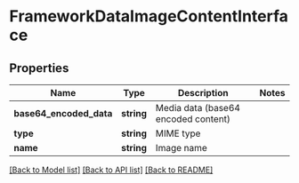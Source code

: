 # FrameworkDataImageContentInterface

## Properties
Name | Type | Description | Notes
------------ | ------------- | ------------- | -------------
**base64_encoded_data** | **string** | Media data (base64 encoded content) | 
**type** | **string** | MIME type | 
**name** | **string** | Image name | 

[[Back to Model list]](../../README.md#documentation-for-models) [[Back to API list]](../../README.md#documentation-for-api-endpoints) [[Back to README]](../../README.md)

